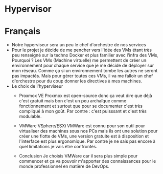 # Hypervisor
# Français
 - Notre hyperviseur sera un peu le chef d'orchestre de nos services
 - Pour le projet je décide de me pencher vers l'idée des VMs étant très peu renseigné sur la techno Docker et plus familier avec l'infra des VMs, Pourquoi ?
    Les VMs (Machine virtuelle) me permettent de créer un environnement pour chaque service que je me décide de déployer sur mon réseau. Comme ça si un environnement tombe les autres ne seront pas impactés. Mais pour gérer toutes ces VMs, il va me falloir un chef d'orchestre pour du coup donner les directives à mes machines.
 - Le choix de l'hyperviseur
   - Proxmox VE
    Proxmox est open-source donc ça veut dire que déjà c'est gratuit mais bon c'est un peu archaïque comme fonctionnement et surtout que pour se documenter c'est très compliqué à mon goût. Par contre : c'est puisssant et c'est très modulable.
   - VMWare VSphere/ESXi
    VMWare est connu pour son outil pour virtualiser des machines sous nos PCs mais ils ont une solution pour créer une flotte de VMs, une version gratuite est à disposition et l'interface est plus ergonomique. Par contre je ne sais pas encore à quel limitations je vais être confrontés. 

   - Conclusion
    Je choisis VMWare car il sera plus simple pour commencer et ça va pouvoir m'apporter des connaissances pour le monde professionnel en matière de DevOps. 
    